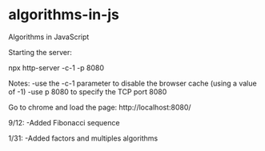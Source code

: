 # algorithms-in-js

Algorithms in JavaScript

Starting the server:

npx http-server -c-1 -p 8080

Notes:
-use the -c-1 parameter to disable the browser cache (using a value of -1)
-use p 8080 to specify the TCP port 8080

Go to chrome and load the page:
http://localhost:8080/

9/12:
-Added Fibonacci sequence

1/31:
-Added factors and multiples algorithms
